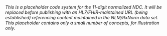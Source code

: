*This is a placeholder code system for the 11-digit normalized NDC. It will be replaced before publishing with an HL7/FHIR-maintained URL (being established) referencing content maintained in the NLM/RxNorm data set. This placeholder contains only a small number of concepts, for illustration only.*

<br><br>